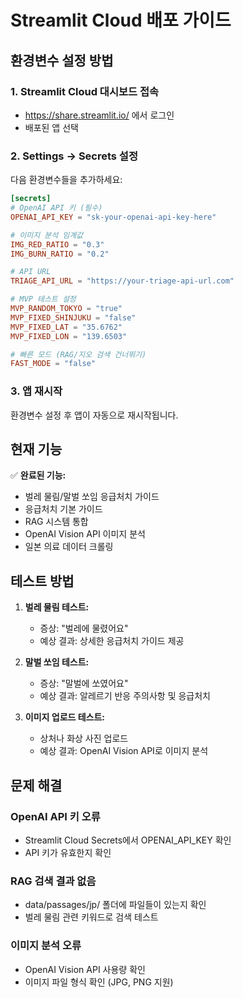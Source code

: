 # Streamlit Cloud 배포 가이드

## 환경변수 설정 방법

### 1. Streamlit Cloud 대시보드 접속
- https://share.streamlit.io/ 에서 로그인
- 배포된 앱 선택

### 2. Settings → Secrets 설정
다음 환경변수들을 추가하세요:

```toml
[secrets]
# OpenAI API 키 (필수)
OPENAI_API_KEY = "sk-your-openai-api-key-here"

# 이미지 분석 임계값
IMG_RED_RATIO = "0.3"
IMG_BURN_RATIO = "0.2"

# API URL
TRIAGE_API_URL = "https://your-triage-api-url.com"

# MVP 테스트 설정
MVP_RANDOM_TOKYO = "true"
MVP_FIXED_SHINJUKU = "false"
MVP_FIXED_LAT = "35.6762"
MVP_FIXED_LON = "139.6503"

# 빠른 모드 (RAG/지오 검색 건너뛰기)
FAST_MODE = "false"
```

### 3. 앱 재시작
환경변수 설정 후 앱이 자동으로 재시작됩니다.

## 현재 기능

✅ **완료된 기능:**
- 벌레 물림/말벌 쏘임 응급처치 가이드
- 응급처치 기본 가이드
- RAG 시스템 통합
- OpenAI Vision API 이미지 분석
- 일본 의료 데이터 크롤링

## 테스트 방법

1. **벌레 물림 테스트:**
   - 증상: "벌레에 물렸어요"
   - 예상 결과: 상세한 응급처치 가이드 제공

2. **말벌 쏘임 테스트:**
   - 증상: "말벌에 쏘였어요"
   - 예상 결과: 알레르기 반응 주의사항 및 응급처치

3. **이미지 업로드 테스트:**
   - 상처나 화상 사진 업로드
   - 예상 결과: OpenAI Vision API로 이미지 분석

## 문제 해결

### OpenAI API 키 오류
- Streamlit Cloud Secrets에서 OPENAI_API_KEY 확인
- API 키가 유효한지 확인

### RAG 검색 결과 없음
- data/passages/jp/ 폴더에 파일들이 있는지 확인
- 벌레 물림 관련 키워드로 검색 테스트

### 이미지 분석 오류
- OpenAI Vision API 사용량 확인
- 이미지 파일 형식 확인 (JPG, PNG 지원)
